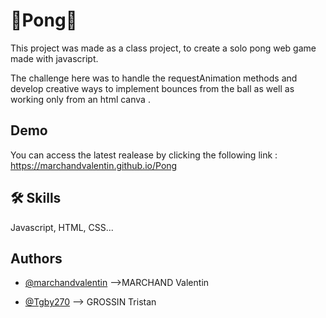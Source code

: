 
# 🏓Pong🏓

This project was made as a class project, to create a solo pong web game made with javascript.

The challenge here was to handle the requestAnimation methods and develop creative ways to implement bounces from the ball as well as working only from an html canva .

## Demo

You can access the latest realease by clicking the following link :
https://marchandvalentin.github.io/Pong


## 🛠 Skills
Javascript, HTML, CSS...


## Authors

- [@marchandvalentin](https://www.github.com/marchandvalentin) -->MARCHAND Valentin

- [@Tgby270](https://www.github.com/Tgby270) --> GROSSIN Tristan

